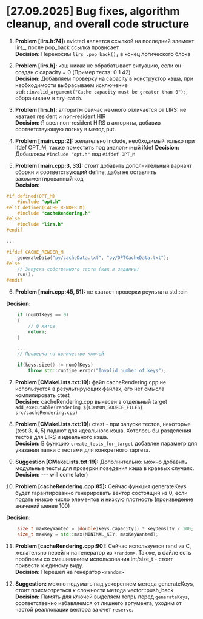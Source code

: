 # [27.09.2025] Bug fixes, algorithm cleanup, and overall code structure  

1. **Problem [lirs.h:74]:**  evicted является ссылкой на последний элемент lirs_, после pop_back ссылка провисает  
**Decision:** Переносим `lirs_.pop_back();` в конец логического блока

2. **Problem [lirs.h]:**  кэш никак не обрабатывает ситуацию, если он создан с capacity = 0 (Пример теста: 0 1 42)  
   **Decision:** Добавляем проверку на capacity в конструктор кэша, при необходимости выбрасываем исключение `std::invalid_argument("Cache capacity must be greater than 0");`, оборачиваем в `try-catch`.

3. **Problem [lirs.h]:**  алгоритм сейчас немного отличается от LIRS: не хватает resident и non-resident HIR  
   **Decision:** Я ввел non-resident HIRS в алгоритм, добавив соответствующую логику в метод put.

4. **Problem [main.cpp:2]:** желательно include, необходимый только при ifdef OPT_M, также поместить под аналогичный ifdef
**Decision:** Добавляем `#include "opt.h"` под `#ifdef OPT_M`

5. **Problem [main.cpp:3, 33]:** стоит добавить дополнительный вариант сборки и соответствующий define, дабы не оставлять закомментированный код  
**Decision:**

```cpp
#if defined(OPT_M)
    #include "opt.h"
#elif defined(CACHE_RENDER_M)
    #include "cacheRendering.h"
#else
    #include "lirs.h"
#endif

...

#ifdef CACHE_RENDER_M
    generateData("py/cacheData.txt", "py/OPTCacheData.txt");
#else
    // Запуска собственного теста (как в задании)
    run();
#endif
```

6. **Problem [main.cpp:45, 51]:** не хватает проверки реультата std::cin

**Decision:**

```cpp
    if (numOfKeys == 0)
    {
        // 0 хитов
        return;
    }

    ...
    // Проверка на количество ключей

    if(keys.size() != numOfKeys)
        throw std::runtime_error("Invalid number of keys");
```

7. **Problem [CMakeLists.txt:19]:** файл cacheRendering.cpp не используется в результирующих файлах, его нет смысла компилировать ctest  
**Decision:** cacheRendering.cpp вынесен в отдельный target `add_executable(rendering ${COMMON_SOURCE_FILES} src/cacheRendering.cpp)`

8. **Problem [CMakeLists.txt:19]:** ctest - при запуске тестов, некоторые (test 3, 4, 5) падают для идеального кэша. Хотелось бы разделения тестов для LIRS и идеального кэша.  
**Decision:** В функцию `create_tests_for_target` добавлен параметр для указания папки с тестами для конкретного таргета.  

9. **Suggestion [CMakeLists.txt:19]:** Дополнительно: можно добавить модульные тесты для проверки поведения кэша в краевых случаях.  
**Decision:** --- will come later)

10. **Problem [cacheRendering.cpp:85]:** Сейчас функция generateKeys будет гарантированно генерировать вектор состоящий из 0, если подать низкое число элементов и низкую плотность (произведение значений менее 100)  

**Decision:**

```cpp
    size_t maxKeyWanted = (double)keys.capacity() * keyDensity / 100;
    size_t maxKey = std::max(MINIMAL_KEY, maxKeyWanted);
```

11. **Problem [cacheRendering.cpp:90]:** Сейчас используется rand из C, желательно перейти на генератор из `<random>`. Также, в файле есть проблемы со смешиванием использования int/size_t - стоит привести к единому виду.  
**Decision:** Перешел на генератор `<random>`

12. **Suggestion:** можно подумать над ускорением метода generateKeys, стоит присмотреться к сложности метода vector::push_back  
**Decision:** Память для ключей выделяем тепрь перед `generateKeys`, соответственно избавляемся от лишнего аргумента,
уходим от частой реаллокации вектора за счет `reserve`.
